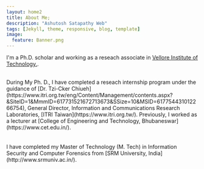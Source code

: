 ```yaml
---
layout: home2
title: About Me;
description: "Ashutosh Satapathy Web"
tags: [Jekyll, theme, responsive, blog, template]
image:
  feature: Banner.png
---
```


I'm a Ph.D. scholar and working as a reseach associate in [Vellore Institute of Technology.](http://chennai.vit.ac.in/).

<br />
During My Ph. D., I have completed a reseach internship program under the guidance of [Dr. Tzi-Cker Chiueh](https://www.itri.org.tw/eng/Content/Management/contents.aspx?&SiteID=1&MmmID=617731521672713673&SSize=10&MSID=617754431012266754), General Director, Information and Communications Research Laboratories, [ITRI Taiwan](https://www.itri.org.tw/). Previously, I worked as a lecturer at [College of Engineering and Technology, Bhubaneswar](https://www.cet.edu.in/).

<br />
<br /><br />
I have completed my Master of Technology (M. Tech) in Information Security and Computer Forensics from [SRM University, India](http://www.srmuniv.ac.in/).
